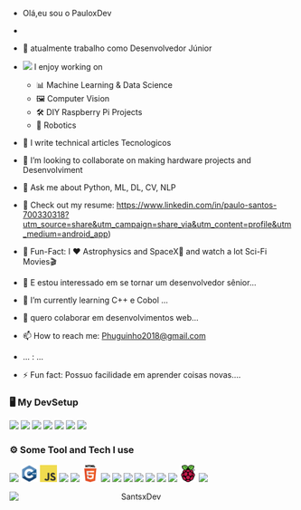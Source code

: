 -  Olá,eu sou o PauloxDev 
-
- 🔭 atualmente trabalho como Desenvolvedor Júnior 
- <img src="https://media.giphy.com/media/WUlplcMpOCEmTGBtBW/giphy.gif" width="30">  I enjoy working on
  - 📊 Machine Learning & Data Science
  - 🖼 Computer Vision
  - 🛠 DIY Raspberry Pi Projects
  - 🤖 Robotics
- 📝 I write technical  articles Tecnologicos
- 👯 I’m looking to collaborate on making hardware projects and Desenvolviment
- 💬 Ask me about Python, ML, DL, CV, NLP
- 📙 Check out my resume: https://www.linkedin.com/in/paulo-santos-700330318?utm_source=share&utm_campaign=share_via&utm_content=profile&utm_medium=android_app)
- 🎉 Fun-Fact: I ❤️ Astrophysics and SpaceX🚀 and watch a lot Sci-Fi Movies🎬

- 👀 E estou interessado em se tornar um desenvolvedor sênior...
- 🌱 I’m currently learning C++ e Cobol ...
- 💞️ quero colaborar em desenvolvimentos web...
- 📫 How to reach me: Phuguinho2018@gmail.com 
- ...
  : ...
- ⚡ Fun fact: Possuo facilidade em aprender coisas novas....

### 🖥️ My DevSetup
<img src="https://img.shields.io/badge/Legion-555555.svg?&style=flat-square&logo=Lenovo&logoColor=E2231A"> <img src="https://img.shields.io/badge/Windows-555555.svg?&style=flat-square&logo=windows&logoColor=0078D6"> <img src="https://img.shields.io/badge/Chrome-555555.svg?&style=flat-square&logo=google-chrome&logoColor=FABC0C"> <img src="https://img.shields.io/badge/VS Code-555555?style=flat-square&logo=visual-studio-code&logoColor=007ACC"> <img src="https://img.shields.io/badge/Terminal-555555.svg?&style=flat-square&logo=powershell&logoColor=white"> <img src="https://img.shields.io/badge/Jupyter-555555.svg?&style=flat-square&logo=jupyter&logoColor=F37626"> <img src="https://img.shields.io/badge/Spotify-555555.svg?&style=flat-square&logo=spotify&logoColor=1ED760"> 

### ⚙️ Some Tool and Tech I use
<code><img height="30" src="https://avatars0.githubusercontent.com/u/1525981?s=200&v=4"></code>
<code><img height="30" src="https://raw.githubusercontent.com/github/explore/80688e429a7d4ef2fca1e82350fe8e3517d3494d/topics/cpp/cpp.png"></code>
<code><img height="30" src="https://raw.githubusercontent.com/github/explore/80688e429a7d4ef2fca1e82350fe8e3517d3494d/topics/javascript/javascript.png"></code>
<code><img height="30" src="https://avatars3.githubusercontent.com/u/9950313?s=200&v=4"></code>
  <code><img height="30" src="https://avatars1.githubusercontent.com/u/45120?s=200&v=4"></code>
<code><img height="30" src="https://raw.githubusercontent.com/github/explore/80688e429a7d4ef2fca1e82350fe8e3517d3494d/topics/html/html.png"></code>
<code><img height="30" src="https://avatars1.githubusercontent.com/u/1517864?s=200&v=4"></code>
<code><img height="30" src="https://avatars1.githubusercontent.com/u/2918581?s=200&v=4"></code>
<code><img height="30" src="https://avatars3.githubusercontent.com/u/18133?s=200&v=4"></code>
<code><img height="30" src="https://avatars1.githubusercontent.com/u/5009934?s=200&v=4"></code>
<code><img height="30" src="https://avatars0.githubusercontent.com/u/365630?s=88&v=4"></code>
<code><img height="30" src="https://avatars.githubusercontent.com/u/15658638"></code>
<code><img height="30" src="https://avatars.githubusercontent.com/u/34455048"></code>
<code><img height="30" src="https://raw.githubusercontent.com/github/explore/80688e429a7d4ef2fca1e82350fe8e3517d3494d/topics/raspberry-pi/raspberry-pi.png"></code>
<code><img height="30" src="https://avatars2.githubusercontent.com/u/1728152?s=200&v=4"></code>  
<p align="center">
<img width="450" align="left" src="https://github-readme-stats-SantsxDev.vercel.app/api?username=SantsxDev&show_icons=true&line_height=21&theme=react" alt="SantsxDev"s Github Stats" />
<!-- <img width="340" height="155" align="center" 
     src="https://github-readme-stats-SantsxDev.vercel.app/api/top-langs/?username=SantsxDev&langs_count=6&hide=handlebars,jupyter notebook,css&theme=react&line_height=27&layout=compact" /> -->
</p>


<!-- ![Profile Views](https://github.com/ghpvc/?username=SantsxDev) -->


<!-- <details>
<summary> 💥 Working on </summary>
<br>
<p align="center">
<a href="https://github.com/SantsxDev/Machine-Learning">
<img src="https://github-readme-stats-SantsxDev.vercel.app/api/pin/?username=SantsxDev&repo=Machine-Learning&show_owner=true&theme=react" />
</a>&ensp;
<a href="https://github.com/SantsxDev/Deep-Learning">
<img src="https://github-readme-stats-SantsxDev.vercel.app/api/pin/?username=SantsxDev&repo=Deep-Learning&show_owner=true&theme=react" />
</a>
</p>
</details> -->



<!--
**SantsxDev/SantsxDev** is a ✨ _special_ ✨ repository because its `README.md` (this file) appears on your GitHub profile.

pic on right
<img height="270" src="sss.svg" align=right>

 
views
![Profile Views](https://github.com/ghpvc/?username=SantsxDev)
[![HitCount](http://hits.dwyl.com/SantsxDev/.svg)](http://hits.dwyl.com/SantsxDev)


social modded badge
<a href="https://www.linkedin.com/in/Paulohugo-3b8933b1"><img src="https://img.shields.io/badge/linkedin-%230077B5.svg?&style=for-the-badge&logo=linkedin&logoColor=white" height=25></a>


language badges:
![Python](https://img.shields.io/badge/Python-FECE00?style=flat&logo=Python&logoColor=3776AB)
![C](https://img.shields.io/badge/C-00599C?style=flat&logo=c)
![C++](https://img.shields.io/badge/C++-00599C?style=flat&logo=c%2b%2b)

![HTML5](https://img.shields.io/badge/HTML5-E34F26?style=flat&logo=html5&logoColor=white)
![CSS3](https://img.shields.io/badge/CSS3-1572B6?style=flat&logo=css3)
![Bootstrap](https://img.shields.io/badge/Bootstrap-563D7C?style=flat&logo=bootstrap)
![JavaScript](https://img.shields.io/badge/JavaScript-555555?style=flat&logo=javascript)
![Nodejs](https://img.shields.io/badge/Nodejs-555555?style=flat&logo=Node.js)
![MongoDB](https://img.shields.io/badge/MongoDB-555555?style=flat&logo=mongodb)

![Git](https://img.shields.io/badge/Git-555555?style=flat-square&logo=git)
![GitHub](https://img.shields.io/badge/GitHub-181717?style=flat-square&logo=github

<!-->





